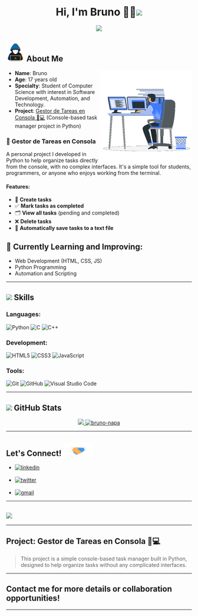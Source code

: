 <h1 align="center"><b>Hi, I'm Bruno 👋✨</b><img src="https://media.giphy.com/media/hvRJCLFzcasrR4ia7z/giphy.gif" width="35"></h1>

<p align="center">
  <a href="https://github.com/DenverCoder1/readme-typing-svg"><img src="https://readme-typing-svg.herokuapp.com?font=Time+New+Roman&color=cyan&size=25&center=true&vCenter=true&width=600&height=100&lines=Assalamu+O+Alaikum+Warahmatullah..&hearts;++;Self-taught+Developer;Student+of+Computer+Science;Learning+and+Building+Stuff..;Passionate+about+Technology+and+Software"></a>
</p>

## <picture><img src="https://github.com/0xAbdulKhalid/0xAbdulKhalid/raw/main/assets/mdImages/about_me.gif" width="50px"></picture> **About Me**

<picture> <img align="right" src="https://github.com/0xAbdulKhalid/0xAbdulKhalid/raw/main/assets/mdImages/Right_Side.gif" width="250px"></picture>

- **Name**: Bruno
- **Age**: 17 years old
- **Specialty**: Student of Computer Science with interest in Software Development, Automation, and Technology.
- **Project**: [Gestor de Tareas en Consola 📝💻](#) (Console-based task manager project in Python)

### 📝 **Gestor de Tareas en Consola**

A personal project I developed in Python to help organize tasks directly from the console, with no complex interfaces. It's a simple tool for students, programmers, or anyone who enjoys working from the terminal.

#### Features:
- 📌 **Create tasks** 
- ✅ **Mark tasks as completed**
- 🗂️ **View all tasks** (pending and completed)
- ❌ **Delete tasks**
- 💾 **Automatically save tasks to a text file**

## 🌱 Currently Learning and Improving:
- Web Development (HTML, CSS, JS)
- Python Programming
- Automation and Scripting

---

## <img src="https://media2.giphy.com/media/QssGEmpkyEOhBCb7e1/giphy.gif?cid=ecf05e47a0n3gi1bfqntqmob8g9aid1oyj2wr3ds3mg700bl&rid=giphy.gif" width="25"><b> Skills</b>

### Languages:

![Python](https://img.shields.io/badge/Python-%2314354C.svg?style=for-the-badge&logo=python&logoColor=white)
![C](https://img.shields.io/badge/C%20-%232370ED.svg?style=for-the-badge&logo=c&logoColor=white)
![C++](https://img.shields.io/badge/C++%20-%2300599C.svg?style=for-the-badge&logo=c%2B%2B&logoColor=white)

### Development:

![HTML5](https://img.shields.io/badge/HTML5-%23E34F26.svg?style=for-the-badge&logo=html5&logoColor=white)
![CSS3](https://img.shields.io/badge/CSS%20-%231572B6.svg?style=for-the-badge&logo=css3&logoColor=white)
![JavaScript](https://img.shields.io/badge/JavaScript-%23F7DF1E.svg?style=for-the-badge&logo=javascript&logoColor=black)

### Tools:

![Git](https://img.shields.io/badge/git-%23F05033.svg?style=for-the-badge&logo=git&logoColor=white)
![GitHub](https://img.shields.io/badge/github-%23121011.svg?style=for-the-badge&logo=github&logoColor=white)
![Visual Studio Code](https://img.shields.io/badge/Visual%20Studio%20Code-0078d7.svg?style=for-the-badge&logo=visual-studio-code&logoColor=white)

---

## <img src="https://media.giphy.com/media/iY8CRBdQXODJSCERIr/giphy.gif" width="35"><b> GitHub Stats </b>

<div align="center">
  <a href="https://github.com/bruno-napa">
    <img src="https://github-readme-stats.vercel.app/api?username=bruno-napa&include_all_commits=true&count_private=true&show_icons=true&line_height=20&title_color=7A7ADB&icon_color=2234AE&text_color=D3D3D3&bg_color=0,000000,130F40" width="450"/>
    <img src="https://github-readme-stats.vercel.app/api/top-langs?username=bruno-napa&show_icons=true&locale=en&layout=compact&line_height=20&title_color=7A7ADB&icon_color=2234AE&text_color=D3D3D3&bg_color=0,000000,130F40" width="375" alt="bruno-napa"/>
  </a>
</div>

---

## <b> Let's Connect! </b> <img src="https://github.com/0xAbdulKhalid/0xAbdulKhalid/raw/main/assets/mdImages/handshake.gif" width="80">

<div align='left'>
  <ul>
    <li><a href="https://www.linkedin.com/in/bruno-napa" target="_blank"><img src="https://img.shields.io/badge/linkedin:bruno-napa-%2300acee.svg?color=405DE6&style=for-the-badge&logo=linkedin&logoColor=white" alt="linkedin"/></a></li>
    <br>
    <li><a href="https://twitter.com/bruno_napa" target="_blank"><img src="https://img.shields.io/badge/twitter:bruno_napa-%2300acee.svg?color=1DA1F2&style=for-the-badge&logo=twitter&logoColor=white" alt="twitter"/></a></li>
    <br>
    <li><a href="mailto:bruno.napa@uerdf.edu.ec" target="_blank"><img src="https://img.shields.io/badge/gmail:bruno.napa-%23EA4335.svg?style=for-the-badge&logo=gmail&logoColor=white" alt="gmail"/></a></li>
  </ul>
</div>

---

<br><img src="https://user-images.githubusercontent.com/73097560/115834477-dbab4500-a447-11eb-908a-139a6edaec5c.gif">

---

## **Project: Gestor de Tareas en Consola 📝💻**
> This project is a simple console-based task manager built in Python, designed to help organize tasks without any complicated interfaces.

---

## **Contact me for more details or collaboration opportunities!**
---

